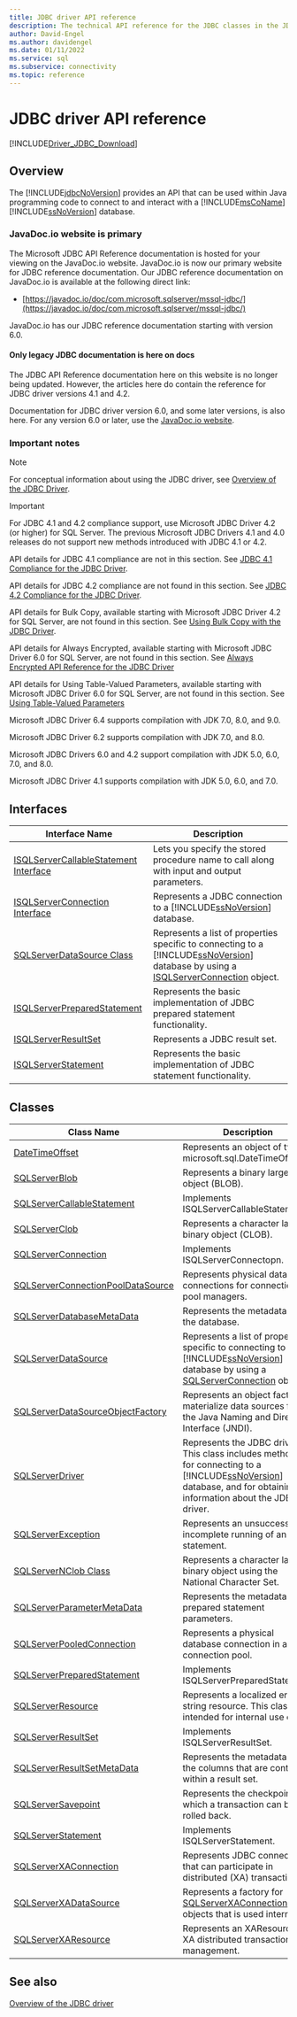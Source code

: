 ```yaml
---
title: JDBC driver API reference
description: The technical API reference for the JDBC classes in the JDBC Driver for SQL Server.
author: David-Engel
ms.author: davidengel
ms.date: 01/11/2022
ms.service: sql
ms.subservice: connectivity
ms.topic: reference
---
```

# JDBC driver API reference

[!INCLUDE[Driver_JDBC_Download](../../../includes/driver_jdbc_download.md)]

## Overview

The [!INCLUDE[jdbcNoVersion](../../../includes/jdbcnoversion_md.md)] provides an API that can be used within Java programming code to connect to and interact with a [!INCLUDE[msCoName](../../../includes/msconame-md.md)] [!INCLUDE[ssNoVersion](../../../includes/ssnoversion-md.md)] database.

### JavaDoc.io website is primary

The Microsoft JDBC API Reference documentation is hosted for your viewing on the JavaDoc.io website. JavaDoc.io is now our primary website for JDBC reference documentation. Our JDBC reference documentation on JavaDoc.io is available at the following direct link:

- [https://javadoc.io/doc/com.microsoft.sqlserver/mssql-jdbc/](https://javadoc.io/doc/com.microsoft.sqlserver/mssql-jdbc/)

JavaDoc.io has our JDBC reference documentation starting with version 6.0.

#### Only legacy JDBC documentation is here on docs

The JDBC API Reference documentation here on this website is no longer being updated. However, the articles here do contain the reference for JDBC driver versions 4.1 and 4.2.

Documentation for JDBC driver version 6.0, and some later versions, is also here. For any version 6.0 or later, use the [JavaDoc.io website](https://javadoc.io/doc/com.microsoft.sqlserver/mssql-jdbc/).

### Important notes

> [!NOTE]
> For conceptual information about using the JDBC driver, see [Overview of the JDBC Driver](../overview-of-the-jdbc-driver.md).

> [!IMPORTANT]
> For JDBC 4.1 and 4.2 compliance support, use Microsoft JDBC Driver 4.2 (or higher) for SQL Server. The previous Microsoft JDBC Drivers 4.1 and 4.0 releases do not support new methods introduced with JDBC 4.1 or 4.2.
>
> API details for JDBC 4.1 compliance are not in this section. See [JDBC 4.1 Compliance for the JDBC Driver](../jdbc-4-1-compliance-for-the-jdbc-driver.md).
>
> API details for JDBC 4.2 compliance are not found in this section. See [JDBC 4.2 Compliance for the JDBC Driver](../jdbc-4-2-compliance-for-the-jdbc-driver.md).
>
> API details for Bulk Copy, available starting with Microsoft JDBC Driver 4.2  for SQL Server, are not found in this section. See [Using Bulk Copy with the JDBC Driver](../using-bulk-copy-with-the-jdbc-driver.md).
>
> API details for Always Encrypted, available starting with  Microsoft JDBC Driver 6.0 for SQL Server, are not found in this section. See [Always Encrypted API Reference for the JDBC Driver](../always-encrypted-api-reference-for-the-jdbc-driver.md)
>
> API details for Using Table-Valued Parameters, available starting with  Microsoft JDBC Driver 6.0 for SQL Server, are not found in this section. See [Using Table-Valued Parameters](../using-table-valued-parameters.md)
>
> Microsoft JDBC Driver 6.4 supports compilation with JDK 7.0, 8.0, and 9.0.
>
> Microsoft JDBC Driver 6.2 supports compilation with JDK 7.0, and 8.0.
>
> Microsoft JDBC Drivers 6.0 and 4.2 support compilation with JDK 5.0, 6.0, 7.0, and 8.0.
>
> Microsoft JDBC Driver 4.1 supports compilation with JDK 5.0, 6.0, and 7.0.

## Interfaces

|Interface Name|Description|
|--------------------|-----------------|
|[ISQLServerCallableStatement Interface](isqlservercallablestatement-interface.md)|Lets you specify the stored procedure name to call along with input and output parameters.|
|[ISQLServerConnection Interface](isqlserverconnection-interface.md)|Represents a JDBC connection to a [!INCLUDE[ssNoVersion](../../../includes/ssnoversion-md.md)] database.|
|[SQLServerDataSource Class](sqlserverdatasource-class.md)|Represents a list of properties specific to connecting to a [!INCLUDE[ssNoVersion](../../../includes/ssnoversion-md.md)] database by using a [ISQLServerConnection](sqlserverconnection-class.md) object.|
|[ISQLServerPreparedStatement](isqlserverpreparedstatement-interface.md)|Represents the basic implementation of JDBC prepared statement functionality.|
|[ISQLServerResultSet](isqlserverresultset-interface.md)|Represents a JDBC result set.|
|[ISQLServerStatement](isqlserverstatement-interface.md)|Represents the basic implementation of JDBC statement functionality.|

## Classes

|Class Name|Description|
|----------------|-----------------|
|[DateTimeOffset](datetimeoffset-class.md)|Represents an object of type microsoft.sql.DateTimeOffset.|
|[SQLServerBlob](sqlserverblob-class.md)|Represents a binary large object (BLOB).|
|[SQLServerCallableStatement](sqlservercallablestatement-class.md)|Implements ISQLServerCallableStatement.|
|[SQLServerClob](sqlserverclob-class.md)|Represents a character large binary object (CLOB).|
|[SQLServerConnection](sqlserverconnection-class.md)|Implements ISQLServerConnectopn.|
|[SQLServerConnectionPoolDataSource](sqlserverconnectionpooldatasource-class.md)|Represents physical database connections for connection pool managers.|
|[SQLServerDatabaseMetaData](sqlserverdatabasemetadata-class.md)|Represents the metadata for the database.|
|[SQLServerDataSource](isqlserverdatasource-interface.md)|Represents a list of properties specific to connecting to a [!INCLUDE[ssNoVersion](../../../includes/ssnoversion-md.md)] database by using a [SQLServerConnection](sqlserverconnection-class.md) object.|
|[SQLServerDataSourceObjectFactory](sqlserverdatasourceobjectfactory-class.md)|Represents an object factory to materialize data sources from the Java Naming and Directory Interface (JNDI).|
|[SQLServerDriver](sqlserverdriver-class.md)|Represents the JDBC driver. This class includes methods for connecting to a [!INCLUDE[ssNoVersion](../../../includes/ssnoversion-md.md)] database, and for obtaining information about the JDBC driver.|
|[SQLServerException](sqlserverexception-class.md)|Represents an unsuccessful or incomplete running of an SQL statement.|
|[SQLServerNClob Class](sqlservernclob-class.md)|Represents a character large binary object using the National Character Set.|
|[SQLServerParameterMetaData](sqlserverparametermetadata-class.md)|Represents the metadata for prepared statement parameters.|
|[SQLServerPooledConnection](sqlserverpooledconnection-class.md)|Represents a physical database connection in a connection pool.|
|[SQLServerPreparedStatement](sqlserverpreparedstatement-class.md)|Implements ISQLServerPreparedStatement.|
|[SQLServerResource](sqlserverresource-class.md)|Represents a localized error string resource. This class is intended for internal use only.|
|[SQLServerResultSet](sqlserverresultset-class.md)|Implements ISQLServerResultSet.|
|[SQLServerResultSetMetaData](sqlserverresultsetmetadata-class.md)|Represents the metadata of the columns that are contained within a result set.|
|[SQLServerSavepoint](sqlserversavepoint-class.md)|Represents the checkpoint to which a transaction can be rolled back.|
|[SQLServerStatement](sqlserverstatement-class.md)|Implements ISQLServerStatement.|
|[SQLServerXAConnection](sqlserverxaconnection-class.md)|Represents JDBC connections that can participate in distributed (XA) transactions.|
|[SQLServerXADataSource](sqlserverxadatasource-class.md)|Represents a factory for [SQLServerXAConnection](sqlserverxaconnection-class.md) objects that is used internally.|
|[SQLServerXAResource](sqlserverxaresource-class.md)|Represents an XAResource for XA distributed transaction management.|

## See also

[Overview of the JDBC driver](../overview-of-the-jdbc-driver.md)
